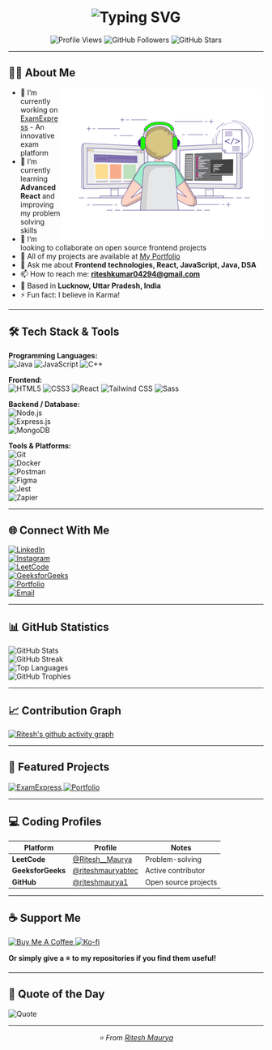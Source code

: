 <h1 align="center">
  <img src="https://readme-typing-svg.demolab.com?font=Fira+Code&size=32&duration=3000&pause=1000&color=00D9FF&center=true&vCenter=true&width=600&height=60&lines=Hi+👋,+I'm+Ritesh+Maurya;Frontend+Developer+🚀;Problem+Solver+🧩;Always+Learning+📚" alt="Typing SVG" />
</h1>

<div align="center">
  <img src="https://komarev.com/ghpvc/?username=riteshmaurya1&label=Profile%20Views&color=0e75b6&style=for-the-badge" alt="Profile Views" />
  <img src="https://img.shields.io/github/followers/riteshmaurya1?label=Followers&style=for-the-badge&color=blue" alt="GitHub Followers" />
  <img src="https://img.shields.io/github/stars/riteshmaurya1?label=Stars&style=for-the-badge&color=yellow" alt="GitHub Stars" />
</div>

---

## 🙋‍♂️ About Me

<img align="right" alt="Coding" width="400" src="https://raw.githubusercontent.com/devSouvik/devSouvik/master/gif3.gif" />

- 🔭 I’m currently working on [ExamExpress](https://examexpress.vercel.app/) - An innovative exam platform  
- 🌱 I’m currently learning **Advanced React** and improving my problem solving skills  
- 👯 I’m looking to collaborate on open source frontend projects  
- 💼 All of my projects are available at [My Portfolio](https://collwebs.vercel.app/)  
- 💬 Ask me about **Frontend technologies, React, JavaScript, Java, DSA**  
- 📫 How to reach me: **riteshkumar04294@gmail.com**  
- 📍 Based in **Lucknow, Uttar Pradesh, India**  
- ⚡ Fun fact: I believe in Karma!

---

## 🛠️ Tech Stack & Tools

**Programming Languages:**  
![Java](https://img.shields.io/badge/Java-ED8B00?style=for-the-badge&logo=openjdk&logoColor=white) 
![JavaScript](https://img.shields.io/badge/JavaScript-F7DF1E?style=for-the-badge&logo=javascript&logoColor=black) 
![C++](https://img.shields.io/badge/C++-00599C?style=for-the-badge&logo=cplusplus&logoColor=white)

**Frontend:**  
![HTML5](https://img.shields.io/badge/HTML5-E34F26?style=for-the-badge&logo=html5&logoColor=white) 
![CSS3](https://img.shields.io/badge/CSS3-1572B6?style=for-the-badge&logo=css3&logoColor=white) 
![React](https://img.shields.io/badge/React-20232A?style=for-the-badge&logo=react&logoColor=61DAFB) 
![Tailwind CSS](https://img.shields.io/badge/Tailwind_CSS-38B2AC?style=for-the-badge&logo=tailwind-css&logoColor=white) 
![Sass](https://img.shields.io/badge/Sass-CC6699?style=for-the-badge&logo=sass&logoColor=white)

**Backend / Database:**  
![Node.js](https://img.shields.io/badge/Node.js-43853D?style=for-the-badge&logo=node.js&logoColor=white)  
![Express.js](https://img.shields.io/badge/Express.js-404D59?style=for-the-badge&logo=express&logoColor=white)  
![MongoDB](https://img.shields.io/badge/MongoDB-4EA94B?style=for-the-badge&logo=mongodb&logoColor=white)

**Tools & Platforms:**  
![Git](https://img.shields.io/badge/Git-F05032?style=for-the-badge&logo=git&logoColor=white)  
![Docker](https://img.shields.io/badge/Docker-2496ED?style=for-the-badge&logo=docker&logoColor=white)  
![Postman](https://img.shields.io/badge/Postman-FF6C37?style=for-the-badge&logo=postman&logoColor=white)  
![Figma](https://img.shields.io/badge/Figma-F24E1E?style=for-the-badge&logo=figma&logoColor=white)  
![Jest](https://img.shields.io/badge/Jest-C21325?style=for-the-badge&logo=jest&logoColor=white)  
![Zapier](https://img.shields.io/badge/Zapier-FF4A00?style=for-the-badge&logo=zapier&logoColor=white)

---

## 🌐 Connect With Me

[![LinkedIn](https://img.shields.io/badge/LinkedIn-0077B5?style=for-the-badge&logo=linkedin&logoColor=white)](https://linkedin.com/in/ritesh-kumar-69a50a25b)  
[![Instagram](https://img.shields.io/badge/Instagram-E4405F?style=for-the-badge&logo=instagram&logoColor=white)](https://instagram.com/user__not__define)  
[![LeetCode](https://img.shields.io/badge/LeetCode-000000?style=for-the-badge&logo=LeetCode&logoColor=#d16c06)](https://leetcode.com/u/Ritesh__Maurya)  
[![GeeksforGeeks](https://img.shields.io/badge/GeeksforGeeks-gray?style=for-the-badge&logo=geeksforgeeks&logoColor=35914c)](https://auth.geeksforgeeks.org/user/riteshmauryabtec)  
[![Portfolio](https://img.shields.io/badge/Portfolio-FF5722?style=for-the-badge&logo=todoist&logoColor=white)](https://collwebs.vercel.app/)  
[![Email](https://img.shields.io/badge/Gmail-D14836?style=for-the-badge&logo=gmail&logoColor=white)](mailto:riteshkumar04294@gmail.com)

---

## 📊 GitHub Statistics

![GitHub Stats](https://github-readme-stats.vercel.app/api?username=riteshmaurya1&show_icons=true&theme=radical&hide_border=true&count_private=true)  
![GitHub Streak](https://github-readme-streak-stats.herokuapp.com/?user=riteshmaurya1&theme=radical&hide_border=true)  
![Top Languages](https://github-readme-stats.vercel.app/api/top-langs/?username=riteshmaurya1&layout=compact&theme=radical&hide_border=true)  
![GitHub Trophies](https://github-profile-trophy.vercel.app/?username=riteshmaurya1&theme=radical&no-frame=true&no-bg=false&margin-w=4&row=1)

---

## 📈 Contribution Graph

[![Ritesh's github activity graph](https://github-readme-activity-graph.vercel.app/graph?username=riteshmaurya1&theme=react-dark&hide_border=true)](https://github.com/ashutosh00710/github-readme-activity-graph)

---

## 🚀 Featured Projects

<a href="https://github.com/riteshmaurya1/examexpress">  
  <img align="center" src="https://github-readme-stats.vercel.app/api/pin/?username=riteshmaurya1&repo=examexpress&theme=radical&hide_border=true" alt="ExamExpress" />  
</a>

<a href="https://github.com/riteshmaurya1/portfolio">  
  <img align="center" src="https://github-readme-stats.vercel.app/api/pin/?username=riteshmaurya1&repo=portfolio&theme=radical&hide_border=true" alt="Portfolio" />  
</a>

---

## 💻 Coding Profiles

| Platform        | Profile                                                                   | Notes                |
|-----------------|---------------------------------------------------------------------------|----------------------|
| **LeetCode**      | [@Ritesh__Maurya](https://leetcode.com/u/Ritesh__Maurya)                  | Problem-solving      |
| **GeeksforGeeks** | [@riteshmauryabtec](https://auth.geeksforgeeks.org/user/riteshmauryabtec) | Active contributor   |
| **GitHub**        | [@riteshmaurya1](https://github.com/riteshmaurya1)                        | Open source projects |

---

## ☕ Support Me

<a href="https://www.buymeacoffee.com/riteshmaurya" target="_blank">  
  <img src="https://cdn.buymeacoffee.com/buttons/v2/default-yellow.png" height="50" width="210" alt="Buy Me A Coffee" />  
</a>

<a href="https://ko-fi.com/riteshmaurya" target="_blank">  
  <img src="https://cdn.ko-fi.com/cdn/kofi3.png?v=3" height="50" width="210" alt="Ko-fi" />  
</a>

**Or simply give a ⭐ to my repositories if you find them useful!**

---

## 🎯 Quote of the Day

![Quote](https://quotes-github-readme.vercel.app/api?type=horizontal&theme=radical)

---

<p align="center"><i>⭐️ From <a href="https://github.com/riteshmaurya1">Ritesh Maurya</a></i></p>
